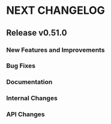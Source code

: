 # NEXT CHANGELOG

## Release v0.51.0

### New Features and Improvements

### Bug Fixes

### Documentation

### Internal Changes

### API Changes
